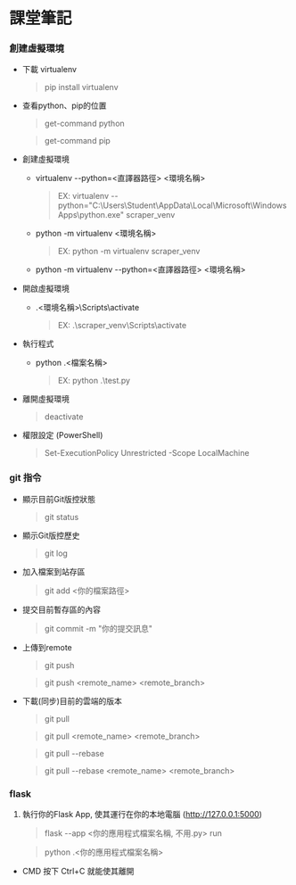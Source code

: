 # 課堂筆記

### **創建虛擬環境**

* 下載 virtualenv
    > pip install virtualenv

* 查看python、pip的位置
    > get-command python
    
    > get-command pip

* 創建虛擬環境
    - virtualenv --python=<直譯器路徑> <環境名稱>  
        >EX: virtualenv --python="C:\Users\Student\AppData\Local\Microsoft\WindowsApps\python.exe" scraper_venv
    - python -m virtualenv <環境名稱>
        >EX: python -m virtualenv scraper_venv
    - python -m virtualenv --python=<直譯器路徑> <環境名稱>

* 開啟虛擬環境
    - .\<環境名稱>\Scripts\activate
        > EX: .\scraper_venv\Scripts\activate

* 執行程式
    - python .\<檔案名稱>
        > EX: python .\test.py

* 離開虛擬環境
    > deactivate

* 權限設定 (PowerShell)
    > Set-ExecutionPolicy Unrestricted -Scope LocalMachine


### **git 指令**
* 顯示目前Git版控狀態
    > git status

* 顯示Git版控歷史
    > git log

* 加入檔案到站存區
    > git add <你的檔案路徑>

* 提交目前暫存區的內容
    > git commit -m "你的提交訊息"

* 上傳到remote
    > git push

    > git push <remote_name> <remote_branch>

* 下載(同步)目前的雲端的版本
    > git pull

    > git pull <remote_name> <remote_branch> 

    > git pull --rebase
    
    > git pull --rebase <remote_name> <remote_branch>


### **flask**
1. 執行你的Flask App, 使其運行在你的本地電腦
    (http://127.0.0.1:5000)
    > flask --app <你的應用程式檔案名稱, 不用.py> run

    > python .\<你的應用程式檔案名稱>

* CMD 按下 Ctrl+C 就能使其離開




